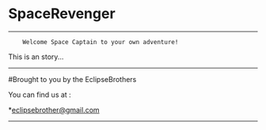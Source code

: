 # SpaceRevenger
----------------

        Welcome Space Captain to your own adventure!
 
 This is an story...
 
 
-----------------------------------

#Brought to you by the EclipseBrothers 

You can find us at : 

  *eclipsebrother@gmail.com
  
-------------------------------------
